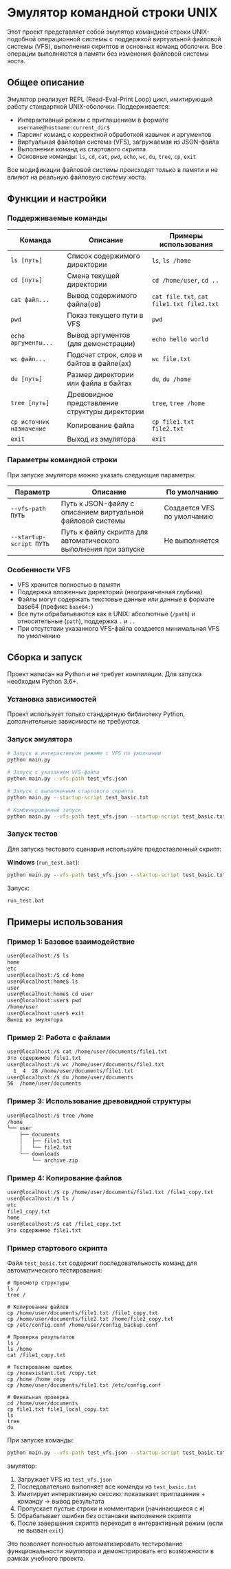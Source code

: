 # Эмулятор командной строки UNIX

Этот проект представляет собой эмулятор командной строки UNIX-подобной операционной системы с поддержкой виртуальной файловой системы (VFS), выполнения скриптов и основных команд оболочки. Все операции выполняются в памяти без изменения файловой системы хоста.

## Общее описание

Эмулятор реализует REPL (Read-Eval-Print Loop) цикл, имитирующий работу стандартной UNIX-оболочки. Поддерживается:

- Интерактивный режим с приглашением в формате `username@hostname:current_dir$`
- Парсинг команд с корректной обработкой кавычек и аргументов
- Виртуальная файловая система (VFS), загружаемая из JSON-файла
- Выполнение команд из стартового скрипта
- Основные команды: `ls`, `cd`, `cat`, `pwd`, `echo`, `wc`, `du`, `tree`, `cp`, `exit`

Все модификации файловой системы происходят только в памяти и не влияют на реальную файловую систему хоста.

## Функции и настройки

### Поддерживаемые команды

| Команда | Описание | Примеры использования |
|---------|----------|----------------------|
| `ls [путь]` | Список содержимого директории | `ls`, `ls /home` |
| `cd [путь]` | Смена текущей директории | `cd /home/user`, `cd ..` |
| `cat файл...` | Вывод содержимого файла(ов) | `cat file.txt`, `cat file1.txt file2.txt` |
| `pwd` | Показ текущего пути в VFS | `pwd` |
| `echo аргументы...` | Вывод аргументов (для демонстрации) | `echo hello world` |
| `wc файл...` | Подсчет строк, слов и байтов в файле(ах) | `wc file.txt` |
| `du [путь]` | Размер директории или файла в байтах | `du`, `du /home` |
| `tree [путь]` | Древовидное представление структуры директории | `tree`, `tree /home` |
| `cp источник назначение` | Копирование файла | `cp file1.txt file2.txt` |
| `exit` | Выход из эмулятора | `exit` |

### Параметры командной строки

При запуске эмулятора можно указать следующие параметры:

| Параметр | Описание | По умолчанию |
|----------|----------|--------------|
| `--vfs-path ПУТЬ` | Путь к JSON-файлу с описанием виртуальной файловой системы | Создается VFS по умолчанию |
| `--startup-script ПУТЬ` | Путь к файлу скрипта для автоматического выполнения при запуске | Не выполняется |

### Особенности VFS

- VFS хранится полностью в памяти
- Поддержка вложенных директорий (неограниченная глубина)
- Файлы могут содержать текстовые данные или данные в формате base64 (префикс `base64:`)
- Все пути обрабатываются как в UNIX: абсолютные (`/path`) и относительные (`path`), поддержка `.` и `..`
- При отсутствии указанного VFS-файла создается минимальная VFS по умолчанию

## Сборка и запуск

Проект написан на Python и не требует компиляции. Для запуска необходим Python 3.6+.

### Установка зависимостей

Проект использует только стандартную библиотеку Python, дополнительные зависимости не требуются.

### Запуск эмулятора

```bash
# Запуск в интерактивном режиме с VFS по умолчанию
python main.py

# Запуск с указанием VFS-файла
python main.py --vfs-path test_vfs.json

# Запуск с выполнением стартового скрипта
python main.py --startup-script test_basic.txt

# Комбинированный запуск
python main.py --vfs-path test_vfs.json --startup-script test_basic.txt
```

### Запуск тестов

Для запуска тестового сценария используйте предоставленный скрипт:

**Windows** (`run_test.bat`):
```bat
python main.py --vfs-path test_vfs.json --startup-script test_basic.txt
```

Запуск:
```cmd
run_test.bat
```

## Примеры использования

### Пример 1: Базовое взаимодействие

```bash
user@localhost:/$ ls
home
etc
user@localhost:/$ cd home
user@localhost:home$ ls
user
user@localhost:home$ cd user
user@localhost:user$ pwd
/home/user
user@localhost:user$ exit
Выход из эмулятора
```

### Пример 2: Работа с файлами

```bash
user@localhost:/$ cat /home/user/documents/file1.txt
Это содержимое file1.txt
user@localhost:/$ wc /home/user/documents/file1.txt
  1  4  28 /home/user/documents/file1.txt
user@localhost:/$ du /home/user/documents
56	/home/user/documents
```

### Пример 3: Использование древовидной структуры

```bash
user@localhost:/$ tree /home
/home
└── user
    ├── documents
    │   ├── file1.txt
    │   └── file2.txt
    └── downloads
        └── archive.zip
```

### Пример 4: Копирование файлов

```bash
user@localhost:/$ cp /home/user/documents/file1.txt /file1_copy.txt
user@localhost:/$ ls /
etc
file1_copy.txt
home
user@localhost:/$ cat /file1_copy.txt
Это содержимое file1.txt
```

### Пример стартового скрипта

Файл `test_basic.txt` содержит последовательность команд для автоматического тестирования:

```text
# Просмотр структуры
ls /
tree /

# Копирование файлов
cp /home/user/documents/file1.txt /file1_copy.txt
cp /home/user/documents/file2.txt /home/file2_copy.txt
cp /etc/config.conf /home/user/config_backup.conf

# Проверка результатов
ls /
ls /home
cat /file1_copy.txt

# Тестирование ошибок
cp /nonexistent.txt /copy.txt
cp /home /home_copy
cp /home/user/documents/file1.txt /etc/config.conf

# Финальная проверка
cd /home/user/documents
cp file1.txt file1_local_copy.txt
ls
tree
du
```

При запуске команды:
```bash
python main.py --vfs-path test_vfs.json --startup-script test_basic.txt
```
эмулятор:

1. Загружает VFS из `test_vfs.json`
2. Последовательно выполняет все команды из `test_basic.txt`
3. Имитирует интерактивную сессию: показывает приглашение + команду → вывод результата
4. Пропускает пустые строки и комментарии (начинающиеся с `#`)
5. Обрабатывает ошибки без остановки выполнения скрипта
6. После завершения скрипта переходит в интерактивный режим (если не вызван `exit`)

Это позволяет полностью автоматизировать тестирование функциональности эмулятора и демонстрировать его возможности в рамках учебного проекта.
